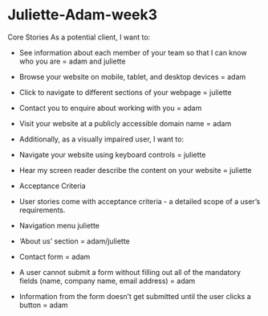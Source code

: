 # Juliette-Adam-week3
Core Stories 
As a potential client, I want to:

- See information about each member of your team so that I can know who you are = adam and juliette
- Browse your website on mobile, tablet, and desktop devices = adam
- Click to navigate to different sections of your webpage = juliette
- Contact you to enquire about working with you = adam
- Visit your website at a publicly accessible domain name = adam

- Additionally, as a visually impaired user, I want to: 

- Navigate your website using keyboard controls = juliette
- Hear my screen reader describe the content on your website = juliette
- Acceptance Criteria 
- User stories come with acceptance criteria - a detailed scope of a user’s requirements.

- Navigation menu juliette
- ‘About us’ section = adam/juliette
- Contact form = adam
- A user cannot submit a form without filling out all of the mandatory fields (name, company name, email address) = adam
- Information from the form doesn’t get submitted until the user clicks a button = adam 
